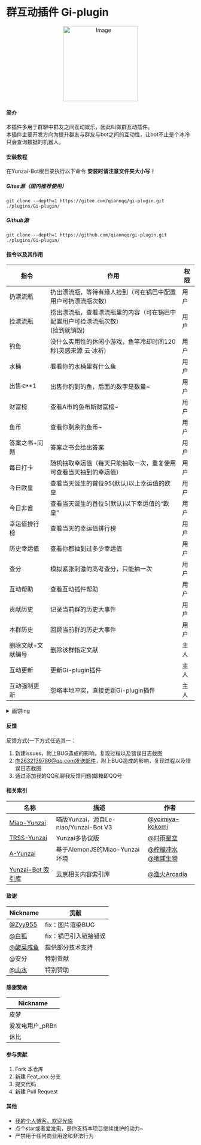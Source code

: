 # 群互动插件 Gi-plugin



<p align="center">
  <img src="https://gitee.com/qiannqq/gi-plugin/raw/master/resources/logo.png" alt="Image" width="200" height="200">
</p>

#### 简介
本插件多用于群聊中群友之间互动娱乐，因此叫做群互动插件。<br>
本插件主要开发方向为提升群友与群友与bot之间的互动性，让bot不止是个冰冷只会查询数据的机器人。
#### 安装教程
在Yunzai-Bot根目录执行以下命令   **安装时请注意文件夹大小写！** <br>
##### Gitee源（国内推荐使用）
```
git clone --depth=1 https://gitee.com/qiannqq/gi-plugin.git ./plugins/Gi-plugin/
```
##### Github源
```
git clone --depth=1 https://github.com/qiannqq/gi-plugin.git ./plugins/Gi-plugin/
```

#### 指令以及其作用
| 指令   | 作用                                | 权限 |
|------|-----------------------------------|----|
| 扔漂流瓶 | 扔出漂流瓶，等待有缘人捡到（可在锅巴中配置用户可扔漂流瓶次数）            | 用户 |
| 捡漂流瓶 | 捞出漂流瓶，查看漂流瓶里的内容（可在锅巴中配置用户可捡漂流瓶次数）<br>(捡到就销毁)    | 用户 |
| 钓鱼 | 没什么实用性的休闲小游戏，鱼竿冷却时间120秒(灵感来源 云·冰祈) | 用户 | 
| 水桶 | 看看你的水桶里有什么鱼 | 用户 |
| 出售🐟*1| 出售你钓到的鱼，后面的数字是数量~ | 用户 |
| 财富榜 | 查看A市的鱼布斯财富榜~ | 用户 |
| 鱼币 | 查看你剩余的鱼币~ | 用户 |
| 答案之书+问题 | 答案之书会给出答案 | 用户 |
| 每日打卡 | 随机抽取幸运值（每天只能抽取一次，重复使用可查看当天抽到的幸运值） | 用户 |
| 今日欧皇 | 查看当天诞生的首位95(默认)以上幸运值的欧皇                | 用户 |
| 今日非酋 | 查看当天诞生的首位5(默认)以下幸运值的“欧皇”                | 用户 |
| 幸运值排行榜 | 查看当天的幸运值排行榜                | 用户 |
| 历史幸运值 | 查看你都抽到过多少幸运值 | 用户 |
| 查分 | 模拟紧张刺激的高考查分，只能抽一次 | 用户 |
| 互动帮助 | 查看互动插件帮助                          | 用户 |
| 贡献历史 | 记录当前群的历史大事件 | 用户 |
| 本群历史 | 回顾当前群的历史大事件 | 用户 |
| 删除文献+文献编号 | 删除该群指定文献 | 主人 |
| 互动更新 | 更新Gi-plugin插件                     | 主人 |
| 互动强制更新 | 忽略本地冲突，直接更新Gi-plugin插件 | 主人 |


<details>
<summary>画饼ing</summary>


- [ ] 增加更多互动娱乐相关内容
- [x] 增加帮助图片
- [ ] 打断+1和跟随+1(没跑路，在摸鱼……
- [x] 支持漂流瓶图片内容
- [x] 增加群历史文献功能(记录群聊值得铭记的历史)
- [ ] 漂流瓶全云崽互通(互动插件)
- [ ] 重构漂流瓶数据文件的相关操作
- [x] 让钓鱼水桶不再是摆设(正在爆肝钓鱼功能
- [x] 咕咕咕


</details>

#### 反馈
反馈方式(一下方式任选其一：
1.  新建issues，附上BUG造成的影响，复现过程以及错误日志截图
2.  向2632139786@qq.com发送邮件，附上BUG造成的影响，复现过程以及错误日志截图
3.  通过添加我的QQ私聊我反馈问题(邮箱即QQ号

#### 相关索引
| 名称 | 描述 | 作者 |
|------|------|------|
| [Miao-Yunzai](https://gitee.com/yoimiya-kokomi/Miao-Yunzai) | 喵版Yunzai，源自Le-niao/Yunzai-Bot V3 | [@yoimiya-kokomi](https://gitee.com/yoimiya-kokomi) |
| [TRSS-Yunzai](https://gitee.com/TimeRainStarSky/Yunzai) | Yunzai多协议版 | [@时雨星空](https://gitee.com/TimeRainStarSky) |
| [A-Yunzai](https://gitee.com/ningmengchongshui/a-yunzai) | 基于AlemonJS的Miao-Yunzai环境 | [@柠檬冲水](https://gitee.com/ningmengchongshui)<br>[@地球生物](https://gitee.com/diqiushengwu) |
| [Yunzai-Bot 索引库](https://gitee.com/yhArcadia/Yunzai-Bot-plugins-index) | 云崽相关内容索引库 | [@渔火Arcadia](https://gitee.com/yhArcadia) |

#### 致谢
| Nickname | 贡献 |
|-----|-----|
| [@Zyy955](https://gitee.com/Zyy955) | fix：图片渲染BUG |
| [@白狐](https://gitee.com/baihu433) | fix：锅巴引入链接错误 |
| [@酸菜咸鱼](https://gitee.com/suancaixianyu) | 提供部分技术支持 |
| @安分 | 特别贡献 |
| [@山水](https://gitee.com/dengshanshui) | 特别赞助 |

#### 感谢赞助
| Nickname |
|---|
| 皮梦 |
| 爱发电用户_pRBn |
| 休比 |


#### 参与贡献

1.  Fork 本仓库
2.  新建 Feat_xxx 分支
3.  提交代码
4.  新建 Pull Request


#### 其他

  - [我的个人博客，欢迎光临](http://blog.moqy.top)
  - 点个star或者[爱发电](https://afdian.net/a/QianNQQ)，是你支持本项目继续维护的动力~
  - 严禁用于任何商业用途和非法行为
